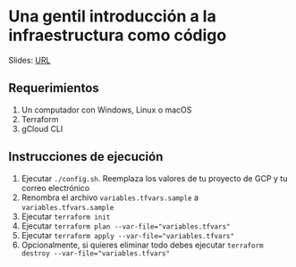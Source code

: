 # Una gentil introducción a la infraestructura como código

Slides: [URL](https://docs.google.com/presentation/d/1bk3nC_xvIYm9o4BSbNjs7-UFmGxicvyYA7wMpyIPHOI/edit?usp=sharing)

## Requerimientos
1. Un computador con Windows, Linux o macOS
2. Terraform
3. gCloud CLI

## Instrucciones de ejecución
1. Ejecutar `./config.sh`. Reemplaza los valores de tu proyecto de GCP y tu correo electrónico
2. Renombra el archivo `variables.tfvars.sample` a `variables.tfvars.sample`
2. Ejecutar `terraform init`
2. Ejecutar `terraform plan --var-file="variables.tfvars"`
2. Ejecutar `terraform apply --var-file="variables.tfvars"`
2. Opcionalmente, si quieres eliminar todo debes ejecutar `terraform destroy --var-file="variables.tfvars"`